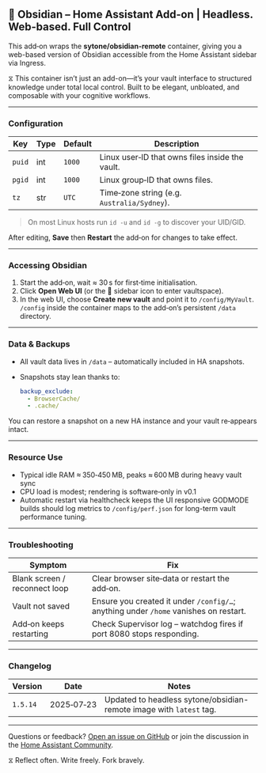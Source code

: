 ## 🧠 Obsidian – Home Assistant Add‑on | Headless. Web-based. Full Control

This add‑on wraps the **sytone/obsidian-remote** container, giving you a web-based version of Obsidian accessible from the Home Assistant sidebar via Ingress.

⧖ This container isn’t just an add-on—it’s your vault interface to structured knowledge under total local control. Built to be elegant, unbloated, and composable with your cognitive workflows.

---

### Configuration

| Key | Type | Default | Description |
|-----|------|---------|-------------|
| `puid` | int | `1000` | Linux user‑ID that owns files inside the vault. |
| `pgid` | int | `1000` | Linux group‑ID that owns files. |
| `tz`   | str | `UTC`  | Time‑zone string (e.g. `Australia/Sydney`). |

> On most Linux hosts run `id -u` and `id -g` to discover your UID/GID.

After editing, **Save** then **Restart** the add‑on for changes to take effect.

---

### Accessing Obsidian

1. Start the add‑on, wait ≈ 30 s for first‑time initialisation.
2. Click **Open Web UI** (or the 🧠 sidebar icon to enter vaultspace).
3. In the web UI, choose **Create new vault** and point it to `/config/MyVault`.
   `/config` inside the container maps to the add‑on’s persistent `/data` directory.

---

### Data & Backups

* All vault data lives in `/data` – automatically included in HA snapshots.
* Snapshots stay lean thanks to:

  ```yaml
  backup_exclude:
    - BrowserCache/
    - .cache/
  ```

You can restore a snapshot on a new HA instance and your vault re‑appears intact.

---

### Resource Use

* Typical idle RAM ≈ 350‑450 MB, peaks ≈ 600 MB during heavy vault sync
* CPU load is modest; rendering is software‑only in v0.1
* Automatic restart via healthcheck keeps the UI responsive
GODMODE builds should log metrics to `/config/perf.json` for long-term vault performance tuning.

---

### Troubleshooting

| Symptom | Fix |
|---------|-----|
| Blank screen / reconnect loop | Clear browser site‑data or restart the add‑on. |
| Vault not saved | Ensure you created it under `/config/…`; anything under `/home` vanishes on restart. |
| Add‑on keeps restarting | Check Supervisor log – watchdog fires if port 8080 stops responding. |

---

### Changelog

| Version | Date | Notes |
|---------|------|-------|
| `1.5.14` | 2025‑07‑23 | Updated to headless sytone/obsidian-remote image with `latest` tag. |

---

Questions or feedback? [Open an issue on GitHub](https://github.com/adrianwedd/home-assistant-obsidian/issues) or join the discussion in the [Home Assistant Community](https://community.home-assistant.io/).

⧖ Reflect often. Write freely. Fork bravely.
